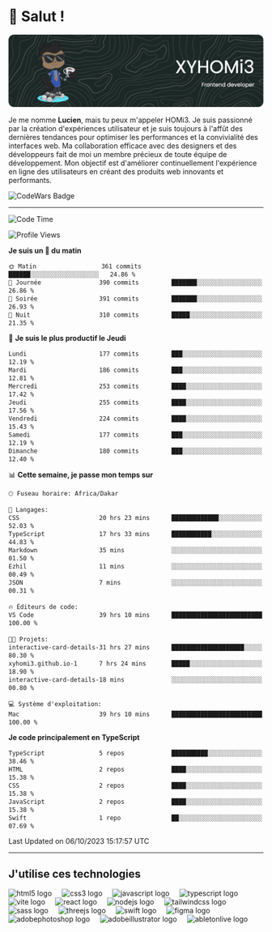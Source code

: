 # 👋 Salut !

![Header](./github-header-image.png)

Je me nomme **Lucien**, mais tu peux m'appeler HOMi3. Je suis passionné par la création d'expériences utilisateur et je suis toujours à l'affût des dernières tendances pour optimiser les performances et la convivialité des interfaces web. Ma collaboration efficace avec des designers et des développeurs fait de moi un membre précieux de toute équipe de développement. Mon objectif est d'améliorer continuellement l'expérience en ligne des utilisateurs en créant des produits web innovants et performants.

![CodeWars Badge](https://www.codewars.com/users/xyhomi3/badges/small)

---
<!--START_SECTION:waka-->
![Code Time](http://img.shields.io/badge/Code%20Time-82%20hrs%2038%20mins-blue)

![Profile Views](http://img.shields.io/badge/Vues%20du%20profil-23-blue)

**Je suis un 🐤 du matin** 

```text
🌞 Matin                  361 commits         ██████░░░░░░░░░░░░░░░░░░░   24.86 % 
🌆 Journée                390 commits         ███████░░░░░░░░░░░░░░░░░░   26.86 % 
🌃 Soirée                 391 commits         ███████░░░░░░░░░░░░░░░░░░   26.93 % 
🌙 Nuit                   310 commits         █████░░░░░░░░░░░░░░░░░░░░   21.35 % 
```
📅 **Je suis le plus productif le Jeudi** 

```text
Lundi                    177 commits         ███░░░░░░░░░░░░░░░░░░░░░░   12.19 % 
Mardi                    186 commits         ███░░░░░░░░░░░░░░░░░░░░░░   12.81 % 
Mercredi                 253 commits         ████░░░░░░░░░░░░░░░░░░░░░   17.42 % 
Jeudi                    255 commits         ████░░░░░░░░░░░░░░░░░░░░░   17.56 % 
Vendredi                 224 commits         ████░░░░░░░░░░░░░░░░░░░░░   15.43 % 
Samedi                   177 commits         ███░░░░░░░░░░░░░░░░░░░░░░   12.19 % 
Dimanche                 180 commits         ███░░░░░░░░░░░░░░░░░░░░░░   12.40 % 
```


📊 **Cette semaine, je passe mon temps sur** 

```text
🕑︎ Fuseau horaire: Africa/Dakar

💬 Langages: 
CSS                      20 hrs 23 mins      █████████████░░░░░░░░░░░░   52.03 % 
TypeScript               17 hrs 33 mins      ███████████░░░░░░░░░░░░░░   44.83 % 
Markdown                 35 mins             ░░░░░░░░░░░░░░░░░░░░░░░░░   01.50 % 
Ezhil                    11 mins             ░░░░░░░░░░░░░░░░░░░░░░░░░   00.49 % 
JSON                     7 mins              ░░░░░░░░░░░░░░░░░░░░░░░░░   00.31 % 

🔥 Éditeurs de code: 
VS Code                  39 hrs 10 mins      █████████████████████████   100.00 % 

🐱‍💻 Projets: 
interactive-card-details-31 hrs 27 mins      ████████████████████░░░░░   80.30 % 
xyhomi3.github.io-1      7 hrs 24 mins       █████░░░░░░░░░░░░░░░░░░░░   18.90 % 
interactive-card-details-18 mins             ░░░░░░░░░░░░░░░░░░░░░░░░░   00.80 % 

💻 Système d'exploitation: 
Mac                      39 hrs 10 mins      █████████████████████████   100.00 % 
```

**Je code principalement en TypeScript** 

```text
TypeScript               5 repos             ██████████░░░░░░░░░░░░░░░   38.46 % 
HTML                     2 repos             ████░░░░░░░░░░░░░░░░░░░░░   15.38 % 
CSS                      2 repos             ████░░░░░░░░░░░░░░░░░░░░░   15.38 % 
JavaScript               2 repos             ████░░░░░░░░░░░░░░░░░░░░░   15.38 % 
Swift                    1 repo              ██░░░░░░░░░░░░░░░░░░░░░░░   07.69 % 
```




 Last Updated on 06/10/2023 15:17:57 UTC
<!--END_SECTION:waka-->
---

## J'utilise ces technologies

<div align="left">
  <img src="https://skillicons.dev/icons?i=html" height="40" alt="html5 logo"  />
  <img width="12" />
  <img src="https://skillicons.dev/icons?i=css" height="40" alt="css3 logo"  />
  <img width="12" />
  <img src="https://skillicons.dev/icons?i=js" height="40" alt="javascript logo"  />
  <img width="12" />
  <img src="https://skillicons.dev/icons?i=ts" height="40" alt="typescript logo"  />
  <img width="12" />
  <img src="https://skillicons.dev/icons?i=vite" height="40" alt="vite logo"  />
  <img width="12" />
  <img src="https://skillicons.dev/icons?i=react" height="40" alt="react logo"  />
  <img width="12" />
  <img src="https://cdn.jsdelivr.net/gh/devicons/devicon/icons/nodejs/nodejs-original.svg" height="40" alt="nodejs logo"  />
  <img width="12" />
  <img src="https://skillicons.dev/icons?i=tailwind" height="40" alt="tailwindcss logo"  />
  <img width="12" />
  <img src="https://skillicons.dev/icons?i=sass" height="40" alt="sass logo"  />
  <img width="12" />
  <img src="https://skillicons.dev/icons?i=threejs" height="40" alt="threejs logo"  />
  <img width="12" />
  <img src="https://skillicons.dev/icons?i=swift" height="40" alt="swift logo"  />
  <img width="12" />
  <img src="https://skillicons.dev/icons?i=figma" height="40" alt="figma logo"  />
  <img width="12" />
  <img src="https://skillicons.dev/icons?i=ps" height="40" alt="adobephotoshop logo"  />
  <img width="12" />
  <img src="https://skillicons.dev/icons?i=ai" height="40" alt="adobeillustrator logo"  />
  <img width="12" />
  <img src="https://skillicons.dev/icons?i=ableton" height="40" alt="abletonlive logo"  />
</div>



